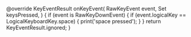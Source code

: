   @override
  KeyEventResult onKeyEvent(
    RawKeyEvent event,
    Set<LogicalKeyboardKey> keysPressed,
  ) {
    if (event is RawKeyDownEvent) {
      if (event.logicalKey == LogicalKeyboardKey.space) {
        print('space pressed');
      }
    }
    return KeyEventResult.ignored;
  }